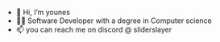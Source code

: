 - 👋 Hi, I’m younes
- 👨‍🎓 Software Developer with a degree in Computer science
- 📫 you can reach me on discord @ sliderslayer
